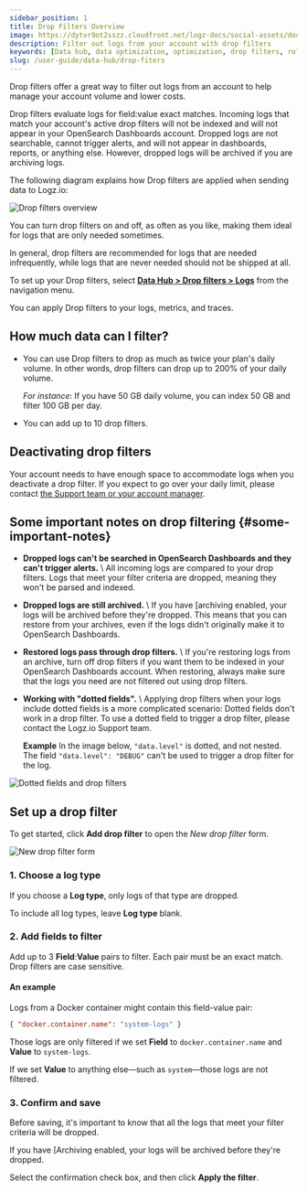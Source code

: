 ```yaml
---
sidebar_position: 1
title: Drop Filters Overview
image: https://dytvr9ot2sszz.cloudfront.net/logz-docs/social-assets/docs-social.jpg
description: Filter out logs from your account with drop filters
keywords: [Data hub, data optimization, optimization, drop filters, rollups, metrics, recommendations]
slug: /user-guide/data-hub/drop-fiters
---
```




Drop filters offer a great way to filter out logs from an account to help manage your account volume and lower costs.

Drop filters evaluate logs for field:value exact matches. Incoming logs that match your account's active drop filters will not be indexed and will not appear in your OpenSearch Dashboards account. Dropped logs are not searchable, cannot trigger alerts, and will not appear in dashboards, reports, or anything else. However, dropped logs will be archived if you are archiving logs.

The following diagram explains how Drop filters are applied when sending data to Logz.io:

![Drop filters overview](https://dytvr9ot2sszz.cloudfront.net/logz-docs/drop-filters/drop-filter-flow.png)

You can turn drop filters on and off, as often as you like, making them ideal for logs that are only needed sometimes.

In general, drop filters are recommended for logs that are needed infrequently, while logs that are never needed should not be shipped at all.


To set up your Drop filters, select [**Data Hub > Drop filters > Logs**](https://app.logz.io/#/dashboard/tools/drop-filters) from the navigation menu.

You can apply Drop filters to your logs, metrics, and traces. 




## How much data can I filter?

* You can use Drop filters to drop as much as twice your plan's daily volume.
  In other words, drop filters can drop up to 200% of your daily volume.

  _For instance_:
  If you have 50 GB daily volume,
  you can index 50 GB and filter 100 GB per day.

* You can add up to 10 drop filters.

## Deactivating drop filters

Your account needs to have enough space
to accommodate logs
when you deactivate a drop filter.
If you expect to go over your daily limit,
please contact <a class="intercom-launch" href="mailto:help@logz.io">the Support team or your account manager</a>.

## Some important notes on drop filtering {#some-important-notes}

* **Dropped logs can't be searched in OpenSearch Dashboards and they can't trigger alerts.** \\
  All incoming logs are compared to your drop filters.
  Logs that meet your filter criteria are dropped,
  meaning they won't be parsed and indexed.

* **Dropped logs are still archived.** \\
  If you have [archiving enabled,
  your logs will be archived before they're dropped.
  This means that you can restore from your archives,
  even if the logs didn't originally make it to OpenSearch Dashboards.

* **Restored logs pass through drop filters.** \\
  If you're restoring logs from an archive,
  turn off drop filters if you want them to be indexed in your OpenSearch Dashboards account.
  When restoring,
  always make sure that the logs you need are not filtered out using drop filters.

* **Working with "dotted fields".** \\
  Applying drop filters when your logs include dotted fields is a more complicated scenario: Dotted fields don't work in a drop filter. To use a dotted field to trigger a drop filter, please contact the Logz.io Support team. 

  **Example** 
  In the image below, `"data.level"` is dotted, and not nested. The field `"data.level": "DEBUG"` can't be used to trigger a drop filter for the log.
  
  
![Dotted fields and drop filters](https://dytvr9ot2sszz.cloudfront.net/logz-docs/drop-filters/dotted_fields_feb2022.png)


## Set up a drop filter

To get started,
click **<i class="li li-plus"></i> Add drop filter**
to open the _New drop filter_ form.

![New drop filter form](https://dytvr9ot2sszz.cloudfront.net/logz-docs/drop-filters/new-drop-filter.png)


### 1. Choose a log type


If you choose a **Log type**,
only logs of that type are dropped.

To include all log types, leave **Log type** blank.

### 2. Add fields to filter


Add up to 3 **Field**:**Value** pairs to filter.
Each pair must be an exact match.
Drop filters are case sensitive.

#### An example

Logs from a Docker container might contain this field-value pair:

```json
{ "docker.container.name": "system-logs" }
```

Those logs are only filtered
if we set **Field** to `docker.container.name`
and **Value** to `system-logs`.

If we set **Value** to anything else—such as `system`—those logs
are not filtered.

### 3. Confirm and save


Before saving, it's important to know that all the logs that meet
your filter criteria will be dropped.

If you have [Archiving enabled,
your logs will be archived before they're dropped.

Select the confirmation check box,
and then click **Apply the filter**.
